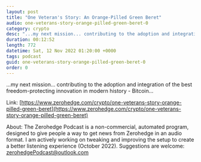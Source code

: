 ```yaml
---
layout: post
title: "One Veteran's Story: An Orange-Pilled Green Beret"
audio: one-veterans-story-orange-pilled-green-beret-0
category: crypto
desc: "...my next mission... contributing to the adoption and integration of the best freedom-protecting innovation in modern history - Bitcoin..."
duration: 00:12:52
length: 772
datetime: Sat, 12 Nov 2022 01:20:00 +0000
tags: podcast
guid: one-veterans-story-orange-pilled-green-beret-0
order: 0
---
```

...my next mission... contributing to the adoption and integration of the best freedom-protecting innovation in modern history - Bitcoin...

Link: [https://www.zerohedge.com/crypto/one-veterans-story-orange-pilled-green-beret](https://www.zerohedge.com/crypto/one-veterans-story-orange-pilled-green-beret)

About: The Zerohedge Podcast is a non-commercial, automated program, designed to give people a way to get news from Zerohedge in an audio format.  I am actively working on tweaking and improving the setup to create a better listening experience (October 2022).  Suggestions are welcome: [zerohedgePodcast@outlook.com](mailto:zerohedgePodcast@outlook.com)